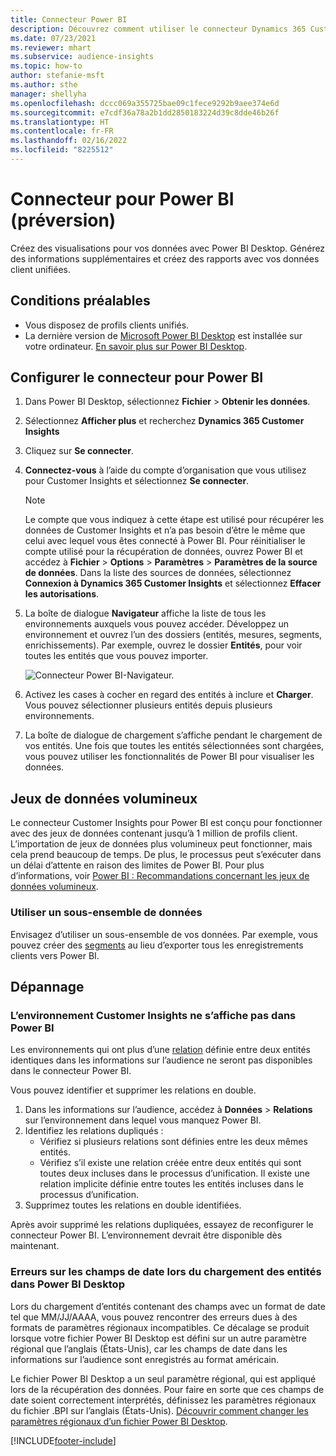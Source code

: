 ```yaml
---
title: Connecteur Power BI
description: Découvrez comment utiliser le connecteur Dynamics 365 Customer Insights dans Power BI.
ms.date: 07/23/2021
ms.reviewer: mhart
ms.subservice: audience-insights
ms.topic: how-to
author: stefanie-msft
ms.author: sthe
manager: shellyha
ms.openlocfilehash: dccc069a355725bae09c1fece9292b9aee374e6d
ms.sourcegitcommit: e7cdf36a78a2b1dd2850183224d39c8dde46b26f
ms.translationtype: HT
ms.contentlocale: fr-FR
ms.lasthandoff: 02/16/2022
ms.locfileid: "8225512"
---
```

# <a name="connector-for-power-bi-preview"></a>Connecteur pour Power BI (préversion)

Créez des visualisations pour vos données avec Power BI Desktop. Générez des informations supplémentaires et créez des rapports avec vos données client unifiées.

## <a name="prerequisites"></a>Conditions préalables

- Vous disposez de profils clients unifiés.
- La dernière version de [Microsoft Power BI Desktop](https://powerbi.microsoft.com/desktop/) est installée sur votre ordinateur. [En savoir plus sur Power BI Desktop](/power-bi/desktop-what-is-desktop).

## <a name="configure-the-connector-for-power-bi"></a>Configurer le connecteur pour Power BI

1. Dans Power BI Desktop, sélectionnez **Fichier** > **Obtenir les données**.

1. Sélectionnez **Afficher plus** et recherchez **Dynamics 365 Customer Insights**

1. Cliquez sur **Se connecter**.

1. **Connectez-vous** à l’aide du compte d’organisation que vous utilisez pour Customer Insights et sélectionnez **Se connecter**.
   > [!NOTE]
   > Le compte que vous indiquez à cette étape est utilisé pour récupérer les données de Customer Insights et n’a pas besoin d’être le même que celui avec lequel vous êtes connecté à Power BI. Pour réinitialiser le compte utilisé pour la récupération de données, ouvrez Power BI et accédez à **Fichier** > **Options** > **Paramètres** > **Paramètres de la source de données**. Dans la liste des sources de données, sélectionnez **Connexion à Dynamics 365 Customer Insights** et sélectionnez **Effacer les autorisations**.  

1. La boîte de dialogue **Navigateur** affiche la liste de tous les environnements auxquels vous pouvez accéder. Développez un environnement et ouvrez l’un des dossiers (entités, mesures, segments, enrichissements). Par exemple, ouvrez le dossier **Entités**, pour voir toutes les entités que vous pouvez importer.

   ![Connecteur Power BI-Navigateur.](media/power-bi-navigator.png "Connecteur Power BI Navigateur")

1. Activez les cases à cocher en regard des entités à inclure et **Charger**. Vous pouvez sélectionner plusieurs entités depuis plusieurs environnements.

1. La boîte de dialogue de chargement s’affiche pendant le chargement de vos entités. Une fois que toutes les entités sélectionnées sont chargées, vous pouvez utiliser les fonctionnalités de Power BI pour visualiser les données.

## <a name="large-data-sets"></a>Jeux de données volumineux

Le connecteur Customer Insights pour Power BI est conçu pour fonctionner avec des jeux de données contenant jusqu’à 1 million de profils client. L’importation de jeux de données plus volumineux peut fonctionner, mais cela prend beaucoup de temps. De plus, le processus peut s’exécuter dans un délai d’attente en raison des limites de Power BI. Pour plus d’informations, voir [Power BI : Recommandations concernant les jeux de données volumineux](/power-bi/admin/service-premium-what-is#large-datasets). 

### <a name="work-with-a-subset-of-data"></a>Utiliser un sous-ensemble de données

Envisagez d’utiliser un sous-ensemble de vos données. Par exemple, vous pouvez créer des [segments](segments.md) au lieu d’exporter tous les enregistrements clients vers Power BI.

## <a name="troubleshooting"></a>Dépannage

### <a name="customer-insights-environment-doesnt-show-in-power-bi"></a>L’environnement Customer Insights ne s’affiche pas dans Power BI

Les environnements qui ont plus d’une [relation](relationships.md) définie entre deux entités identiques dans les informations sur l’audience ne seront pas disponibles dans le connecteur Power BI.

Vous pouvez identifier et supprimer les relations en double.

1. Dans les informations sur l’audience, accédez à **Données** > **Relations** sur l’environnement dans lequel vous manquez Power BI.
2. Identifiez les relations dupliqués :
   - Vérifiez si plusieurs relations sont définies entre les deux mêmes entités.
   - Vérifiez s’il existe une relation créée entre deux entités qui sont toutes deux incluses dans le processus d’unification. Il existe une relation implicite définie entre toutes les entités incluses dans le processus d’unification.
3. Supprimez toutes les relations en double identifiées.

Après avoir supprimé les relations dupliquées, essayez de reconfigurer le connecteur Power BI. L’environnement devrait être disponible dès maintenant.

### <a name="errors-on-date-fields-when-loading-entities-in-power-bi-desktop"></a>Erreurs sur les champs de date lors du chargement des entités dans Power BI Desktop

Lors du chargement d’entités contenant des champs avec un format de date tel que MM/JJ/AAAA, vous pouvez rencontrer des erreurs dues à des formats de paramètres régionaux incompatibles. Ce décalage se produit lorsque votre fichier Power BI Desktop est défini sur un autre paramètre régional que l’anglais (États-Unis), car les champs de date dans les informations sur l’audience sont enregistrés au format américain.

Le fichier Power BI Desktop a un seul paramètre régional, qui est appliqué lors de la récupération des données. Pour faire en sorte que ces champs de date soient correctement interprétés, définissez les paramètres régionaux du fichier .BPI sur l’anglais (États-Unis). [Découvrir comment changer les paramètres régionaux d’un fichier Power BI Desktop](/power-bi/fundamentals/supported-languages-countries-regions.md#choose-the-locale-for-importing-data-into-power-bi-desktop).

[!INCLUDE[footer-include](../includes/footer-banner.md)]
